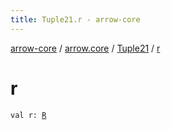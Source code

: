 ```yaml
---
title: Tuple21.r - arrow-core
---
```


[arrow-core](../../index.html) / [arrow.core](../index.html) / [Tuple21](index.html) / [r](./r.html)

# r

`val r: `[`R`](index.html#R)